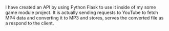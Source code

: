 I have created an API by using Python Flask  to use it inside of my some game module project. It is actually sending requests to YouTube to fetch MP4 data and converting it to MP3 and stores, serves the converted file as a respond to the client.